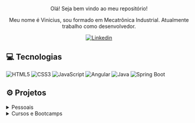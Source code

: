 <p align="center">Olá! Seja bem vindo ao meu repositório!</p>

<p align="center">Meu nome é Vinicius, sou formado em Mecatrônica Industrial. Atualmente trabalho como desenvolvedor.</p>

<p align="center"><a href="https://www.linkedin.com/in/viniciushp97"><img src="https://img.shields.io/badge/LinkedIn-0077B5?style=for-the-badge&logo=linkedin&logoColor=white&link=https://www.linkedin.com/in/viniciushp97" alt="Linkedin"/></a></p>

## :computer: Tecnologias

![HTML5](https://img.shields.io/badge/HTML5-E34F26?style=for-the-badge&logo=html5&logoColor=white)
![CSS3](https://img.shields.io/badge/CSS3-1572B6?style=for-the-badge&logo=css3&logoColor=white)
![JavaScript](https://img.shields.io/badge/JavaScript-323330?style=for-the-badge&logo=javascript&logoColor=F7DF1E)
![Angular](https://img.shields.io/badge/Angular-DD0031?style=for-the-badge&logo=angular&logoColor=white)
![Java](https://img.shields.io/badge/Java-ED8B00?style=for-the-badge&logo=java&logoColor=white)
![Spring Boot](https://img.shields.io/badge/Spring_Boot-F2F4F9?style=for-the-badge&logo=spring-boot)

## :gear: Projetos

<details>
  <summary>Pessoais</summary>

- [Alvorecer](https://github.com/ViniciusHP/alvorecer)
- [Autenticação API](https://github.com/ViniciusHP/autenticacao-api)
- [Autenticação UI](https://github.com/ViniciusHP/autenticacao-ui)
- [Conversor de Bases Numéricas](https://github.com/ViniciusHP/conversor-de-bases-numericas)
- [Cotação Dólar](https://github.com/ViniciusHP/cotacao-dolar)
</details>


<details>
  <summary>Cursos e Bootcamps</summary>

- [CRUD Angular](https://github.com/ViniciusHP/crud-angular)
- [Página de login Instagram](https://github.com/ViniciusHP/tela-login-instagram-dio)
- [Clone Netflix](https://github.com/ViniciusHP/netflix-clone)
- [Jogo da Cobrinha](https://github.com/ViniciusHP/snake-game)
- [People API](https://github.com/ViniciusHP/people-api)
- [Clientes API com Padrões de Projeto](https://github.com/ViniciusHP/dio-cliente-api)
- [IaC com Serverless Framework](https://github.com/ViniciusHP/dio-serverless)
- [Jogo Genius](https://github.com/ViniciusHP/genius)
</details>
